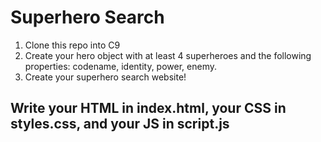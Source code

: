 # Superhero Search

1. Clone this repo into C9
2. Create your hero object with at least 4 superheroes and the following properties: codename, identity, power, enemy.
3. Create your superhero search website! 
 
## Write your HTML in index.html, your CSS in styles.css, and your JS in script.js

